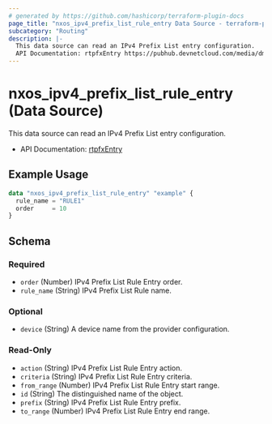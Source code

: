```yaml
---
# generated by https://github.com/hashicorp/terraform-plugin-docs
page_title: "nxos_ipv4_prefix_list_rule_entry Data Source - terraform-provider-nxos"
subcategory: "Routing"
description: |-
  This data source can read an IPv4 Prefix List entry configuration.
  API Documentation: rtpfxEntry https://pubhub.devnetcloud.com/media/dme-docs-10-2-2/docs/Routing%20and%20Forwarding/rtpfx:Entry/
---
```


# nxos_ipv4_prefix_list_rule_entry (Data Source)

This data source can read an IPv4 Prefix List entry configuration.

- API Documentation: [rtpfxEntry](https://pubhub.devnetcloud.com/media/dme-docs-10-2-2/docs/Routing%20and%20Forwarding/rtpfx:Entry/)

## Example Usage

```terraform
data "nxos_ipv4_prefix_list_rule_entry" "example" {
  rule_name = "RULE1"
  order     = 10
}
```

<!-- schema generated by tfplugindocs -->
## Schema

### Required

- `order` (Number) IPv4 Prefix List Rule Entry order.
- `rule_name` (String) IPv4 Prefix List Rule name.

### Optional

- `device` (String) A device name from the provider configuration.

### Read-Only

- `action` (String) IPv4 Prefix List Rule Entry action.
- `criteria` (String) IPv4 Prefix List Rule Entry criteria.
- `from_range` (Number) IPv4 Prefix List Rule Entry start range.
- `id` (String) The distinguished name of the object.
- `prefix` (String) IPv4 Prefix List Rule Entry prefix.
- `to_range` (Number) IPv4 Prefix List Rule Entry end range.

